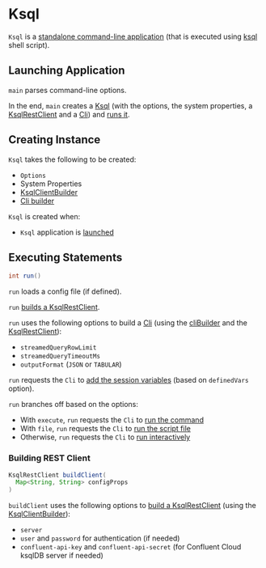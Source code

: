 # Ksql

`Ksql` is a [standalone command-line application](#main) (that is executed using [ksql](index.md) shell script).

## <span id="main"> Launching Application

`main` parses command-line options.

In the end, `main` creates a [Ksql](Ksql.md) (with the options, the system properties, a [KsqlRestClient](KsqlRestClient.md#create) and a [Cli](Cli.md#build)) and [runs it](Ksql.md#run).

## Creating Instance

`Ksql` takes the following to be created:

* <span id="options"> `Options`
* <span id="systemProps"> System Properties
* <span id="clientBuilder"> [KsqlClientBuilder](KsqlRestClient.md#create)
* <span id="cliBuilder"> [Cli builder](Cli.md#build)

`Ksql` is created when:

* `Ksql` application is [launched](#main)

## <span id="run"> Executing Statements

```java
int run()
```

`run` loads a config file (if defined).

`run` [builds a KsqlRestClient](#buildClient).

`run` uses the following options to build a [Cli](Cli.md#build) (using the [cliBuilder](#cliBuilder) and the [KsqlRestClient](KsqlRestClient.md)):

* `streamedQueryRowLimit`
* `streamedQueryTimeoutMs`
* `outputFormat` (`JSON` or `TABULAR`)

`run` requests the `Cli` to [add the session variables](Cli.md#addSessionVariables) (based on `definedVars` option).

`run` branches off based on the options:

* With `execute`, `run` requests the `Cli` to [run the command](Cli.md#runCommand)
* With `file`, `run` requests the `Cli` to [run the script file](Cli.md#runScript)
* Otherwise, `run` requests the `Cli` to [run interactively](Cli.md#runInteractively)

### <span id="buildClient"> Building REST Client

```java
KsqlRestClient buildClient(
  Map<String, String> configProps
)
```

`buildClient` uses the following options to [build a KsqlRestClient](KsqlRestClient.md#create) (using the [KsqlClientBuilder](#clientBuilder)):

* `server`
* `user` and `password` for authentication (if needed)
* `confluent-api-key` and `confluent-api-secret` (for Confluent Cloud ksqlDB server if needed)
